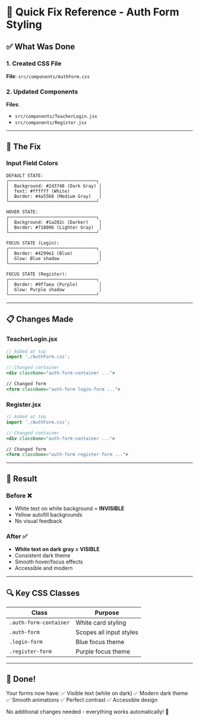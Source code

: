 # 🚀 Quick Fix Reference - Auth Form Styling

## ✅ What Was Done

### 1. Created CSS File
**File**: `src/components/AuthForm.css`

### 2. Updated Components
**Files**:
- `src/components/TeacherLogin.jsx` 
- `src/components/Register.jsx`

---

## 🎨 The Fix

### Input Field Colors

```
DEFAULT STATE:
┌─────────────────────────────────┐
│  Background: #2d3748 (Dark Gray) │
│  Text: #ffffff (White)           │
│  Border: #4a5568 (Medium Gray)   │
└─────────────────────────────────┘

HOVER STATE:
┌─────────────────────────────────┐
│  Background: #1a202c (Darker)    │
│  Border: #718096 (Lighter Gray)  │
└─────────────────────────────────┘

FOCUS STATE (Login):
┌─────────────────────────────────┐
│  Border: #4299e1 (Blue)          │
│  Glow: Blue shadow               │
└─────────────────────────────────┘

FOCUS STATE (Register):
┌─────────────────────────────────┐
│  Border: #9f7aea (Purple)        │
│  Glow: Purple shadow             │
└─────────────────────────────────┘
```

---

## 📋 Changes Made

### TeacherLogin.jsx
```jsx
// Added at top
import './AuthForm.css';

// Changed container
<div className="auth-form-container ...">

// Changed form
<form className="auth-form login-form ...">
```

### Register.jsx
```jsx
// Added at top
import './AuthForm.css';

// Changed container
<div className="auth-form-container ...">

// Changed form
<form className="auth-form register-form ...">
```

---

## 🎯 Result

### Before ❌
- White text on white background = **INVISIBLE**
- Yellow autofill backgrounds
- No visual feedback

### After ✅
- **White text on dark gray = VISIBLE**
- Consistent dark theme
- Smooth hover/focus effects
- Accessible and modern

---

## 🔍 Key CSS Classes

| Class | Purpose |
|-------|---------|
| `.auth-form-container` | White card styling |
| `.auth-form` | Scopes all input styles |
| `.login-form` | Blue focus theme |
| `.register-form` | Purple focus theme |

---

## 🎉 Done!

Your forms now have:
✅ Visible text (white on dark)
✅ Modern dark theme
✅ Smooth animations
✅ Perfect contrast
✅ Accessible design

No additional changes needed - everything works automatically! 🚀
